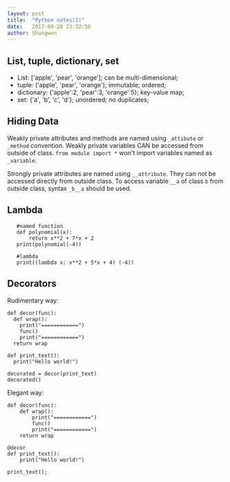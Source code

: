 ```yaml
---
layout: post
title:  "Python notes(1)"
date:   2017-04-28 23:32:56
author: Shangwen
---
```


## List, tuple, dictionary, set

+ List: ['apple', 'pear', 'orange']; can be multi-dimensional;
+ tuple: ('apple', 'pear', 'orange'); immutable; ordered;
+ dictionary: {'apple':2, 'pear':3, 'orange':5}; key-value map;
+ set: {'a', 'b', 'c', 'd'}; unordered; no duplicates;

## Hiding Data

Weakly private attributes and methods are named using `_attibute` or `_method` convention.
Weakly private variables CAN be accessed from outside of class.
`from module import *` won't import variables named as `_variable`.

Strongly private attributes are named using `__attribute`. They can not be accessed directly from outside class.
To access variable `__a` of class `b` from outside class, syntax `_b__a` should be used.

## Lambda

```
   #named function
   def polynomial(x):
       return x**2 + 7*x + 2
   print(polynomial(-4))
   
   #lambda
   print((lambda x: x**2 + 5*x + 4) (-4))
   ```
   
## Decorators

Rudimentary way:
```
def decor(func):
  def wrap():
    print("============")
    func()
    print("============")
  return wrap

def print_text():
  print("Hello world!")

decorated = decor(print_text)
decorated()
```
Elegant way:
```
def decor(func):
    def wrap():
        print("============")
        func()
        print("============")
    return wrap

@decor
def print_text():
    print("Hello world!")

print_text();
```
